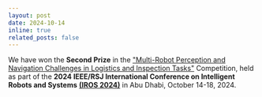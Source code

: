 ```yaml
---
layout: post
date: 2024-10-14
inline: true
related_posts: false
---
```


We have won the **Second Prize** in the <a href="https://www.iros2024-cartin.com/index.html" target="_blank">"Multi-Robot Perception and Navigation Challenges in Logistics and Inspection Tasks"</a> Competition, held as part of the **2024 IEEE/RSJ International Conference on Intelligent Robots and Systems** <b><a href="http://iros2024-abudhabi.org" target="_blank">(IROS 2024)</a></b> in Abu Dhabi, October 14-18, 2024.


